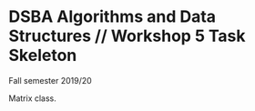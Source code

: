 # DSBA Algorithms and Data Structures // Workshop 5 Task Skeleton
Fall semester 2019/20

Matrix class.